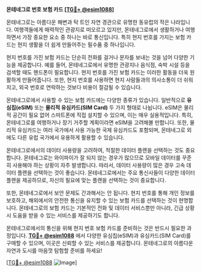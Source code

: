 **몬테네그로 번호 보험 카드 [[TG💪+ @esim1088](https://t.me/s/esim1088)]**

몬테네그로는 아름다운 해변과 탁 트인 자연 경관으로 유명한 동유럽의 작은 나라입니다. 여행객들에게 매력적인 관광지로 떠오르고 있지만, 몬테네그로에서 생활하거나 여행하면서 가장 중요한 요소 중 하나는 바로 통신입니다. 특히 현지 번호를 가지는 보험 카드는 현지 생활을 더 쉽게 만들어주는 필수품 중 하나입니다.

현지 번호를 가진 보험 카드는 단순히 전화를 걸거나 문자를 보내는 것을 넘어 다양한 기능을 제공합니다. 예를 들어, 몬테네그로에서 유명한 관광지나 음식점, 숙박 시설 등을 검색할 때도 핸드폰이 필요합니다. 현지 번호를 가진 보험 카드는 이러한 활동을 더욱 원활하게 만들어줍니다. 또한, 현지 번호를 사용하면 현지 사람들과의 의사소통이 더 쉬워지고, 외국 번호로 연락하는 것보다 비용이 절감될 수 있습니다.

몬테네그로에서 사용할 수 있는 보험 카드에는 다양한 종류가 있습니다. 일반적으로 **유심칩(eSIM)** 또는 **물리적 유심카드(SIM Card)** 두 가지 형태로 나뉩니다. eSIM은 물리적 공간이 필요 없어 스마트폰에 직접 설치할 수 있으며, 이는 매우 실용적입니다. 특히, 몬테네그로를 여행하거나 장기 거주할 계획이라면 eSIM을 고려해볼 만합니다. 또한, 물리적 유심카드는 여러 국가에서 사용 가능한 국제 유심카드도 포함되며, 몬테네그로 외에도 다른 유럽 국가에서 유용하게 활용할 수 있습니다.

몬테네그로에서의 데이터 사용량을 고려하여, 적절한 데이터 플랜을 선택하는 것도 중요합니다. 몬테네그로는 와이파이가 잘 되지 않는 경우가 많으므로 모바일 데이터를 꾸준히 사용해야 하는 상황이 자주 발생합니다. 따라서, 데이터 사용량이 많은 경우 고속 데이터 플랜을 선택하는 것이 좋습니다. 몬테네그로에서는 주요 통신사들이 다양한 데이터 플랜을 제공하므로, 자신의 필요에 맞는 플랜을 선택하는 것이 중요합니다.

또한, 몬테네그로에서 보안 문제도 간과해서는 안 됩니다. 현지 번호를 통해 개인 정보를 보호하고, 해외에서의 안전한 통신을 유지할 수 있는 보험 카드를 선택하는 것이 현명합니다. 몬테네그로의 보험 카드는 기본적인 전화 및 데이터 서비스뿐만 아니라, 긴급 상황 시 도움을 받을 수 있는 서비스를 제공하기도 합니다.

몬테네그로에서의 통신을 위해 현지 번호 보험 카드를 준비하는 것은 반드시 필요한 과정입니다. **[TG💪+ @esim1088](https://t.me/s/esim1088)** 에서 다양한 유심칩(eSIM)과 유심카드(SIM Card)를 구매할 수 있으며, 이곳은 신뢰할 수 있는 서비스를 제공합니다. 몬테네그로의 아름다운 자연과 도시를 마음껏 탐험할 준비를 하세요!

[[TG💪+ @esim1088](https://t.me/s/esim1088) ![Image](https://i.postimg.cc/Y0z9fWf4/image.png)]